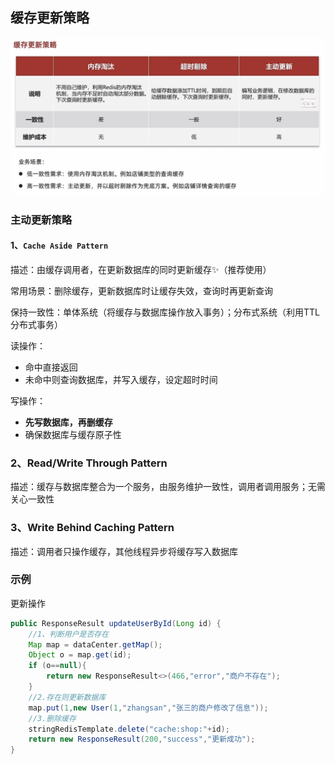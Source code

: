 ##  缓存更新策略

![image-20230914173123408](./Typora_img/2.缓存更新策略.assets/image-20230914173123408.png)

### 主动更新策略

#### 1、`Cache Aside Pattern`

描述：由缓存调用者，在更新数据库的同时更新缓存✨（推荐使用）

常用场景：删除缓存，更新数据库时让缓存失效，查询时再更新查询

保持一致性：单体系统（将缓存与数据库操作放入事务）；分布式系统（利用TTL分布式事务）

读操作：

- 命中直接返回
- 未命中则查询数据库，并写入缓存，设定超时时间

写操作：

- **先写数据库，再删缓存**
- 确保数据库与缓存原子性



### 2、Read/Write Through Pattern

描述：缓存与数据库整合为一个服务，由服务维护一致性，调用者调用服务；无需关心一致性

### 3、Write Behind Caching Pattern

描述：调用者只操作缓存，其他线程异步将缓存写入数据库



### 示例

更新操作

```java
public ResponseResult updateUserById(Long id) {
    //1、判断用户是否存在
    Map map = dataCenter.getMap();
    Object o = map.get(id);
    if (o==null){
        return new ResponseResult<>(466,"error","商户不存在");
    }
    //2.存在则更新数据库
    map.put(1,new User(1,"zhangsan","张三的商户修改了信息"));
    //3.删除缓存
    stringRedisTemplate.delete("cache:shop:"+id);
    return new ResponseResult(200,"success","更新成功");
}
```